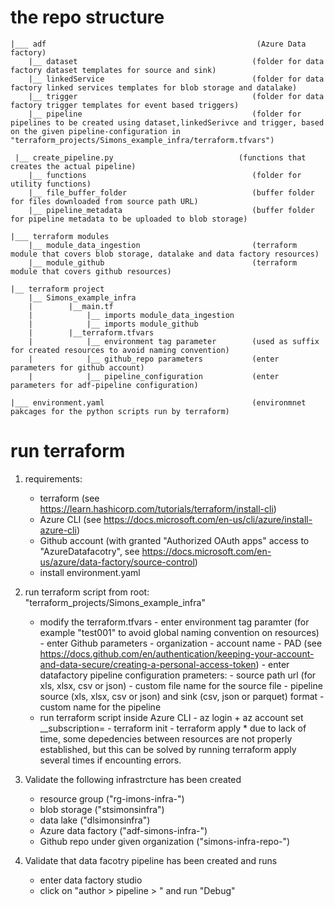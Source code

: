 # the repo structure

```
|___ adf                                               (Azure Data factory)
    |__ dataset                                       (folder for data factory dataset templates for source and sink)
    |__ linkedService                                 (folder for data factory linked services templates for blob storage and datalake)
    |__ trigger                                       (folder for data factory trigger templates for event based triggers)
    |__ pipeline                                      (folder for pipelines to be created using dataset,linkedSerivce and trigger, based on the given pipeline-configuration in "terraform_projects/Simons_example_infra/terraform.tfvars")
 
 |__ create_pipeline.py                            (functions that creates the actual pipeline)
    |__ functions                                     (folder for utility functions)
    |__ file_buffer_folder                            (buffer folder for files downloaded from source path URL)
    |__ pipeline_metadata                             (buffer folder for pipeline metadata to be uploaded to blob storage)

|___ terraform modules
    |__ module_data_ingestion                         (terraform module that covers blob storage, datalake and data factory resources)
    |__ module_github                                 (terraform module that covers github resources)

|__ terraform project
    |__ Simons_example_infra
    |        |__main.tf
    |            |__ imports module_data_ingestion
    |            |__ imports module_github
    |        |__terraform.tfvars
    |            |__ environment tag parameter        (used as suffix for created resources to avoid naming convention)
    |            |__ github_repo parameters           (enter parameters for github account)
    |            |__ pipeline_configuration           (enter parameters for adf-pipeline configuration)

|___ environment.yaml                                 (environmnet pakcages for the python scripts run by terraform)   

```


# run terraform

1. requirements:
    - terraform                                       (see https://learn.hashicorp.com/tutorials/terraform/install-cli)
    - Azure CLI                                       (see https://docs.microsoft.com/en-us/cli/azure/install-azure-cli)
    - Github account                                  (with granted "Authorized OAuth apps" access to "AzureDatafacotry", see https://docs.microsoft.com/en-us/azure/data-factory/source-control)
    - install environment.yaml
    
2. run terraform script from root: "terraform_projects/Simons_example_infra"
    - modify the terraform.tfvars
          - enter environment tag paramter (for example "test001" to avoid global naming convention on resources)
          - enter Github parameters
                  - organization
                  - account name
                  - PAD (see https://docs.github.com/en/authentication/keeping-your-account-and-data-secure/creating-a-personal-access-token)
          - enter datafactory pipeline configuration prameters:
                  - source path url (for xls, xlsx, csv or json)
                  - custom file name for the source file
                  - pipeline source (xls, xlsx, csv or json) and sink (csv, json or parquet) format
                  - custom name for the pipeline
    - run terraform script inside Azure CLI
          - az login + az account set __subscription=<your-subscription-id>
          - terraform init
          - terraform apply
          * due to lack of time, some depedencies between resources are not properly established, but this can be solved by running terraform apply several times if encounting errors.  

3. Validate the following infrastrcture has been created
    - resource group ("rg-imons-infra-<env>")
    - blob storage   ("stsimonsinfra<env>")
    - data lake      ("dlsimonsinfra<env>")
    - Azure data factory ("adf-simons-infra-<env>")
    - Github repo under given organization   ("simons-infra-repo-<env>")
    
4. Validate that data facotry pipeline has been created and runs
    - enter data factory studio
    - click on "author > pipeline > <your-pipeline>" and run "Debug"
          



